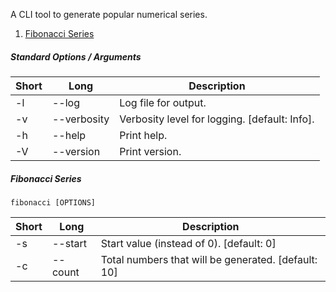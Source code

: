 A CLI tool to generate popular numerical series.

1. [Fibonacci Series](#fibonacci-series)

##### Standard Options / Arguments

| Short | Long        | Description                                   |
| ----- | ----------- | --------------------------------------------- |
| -l    | --log       | Log file for output.                          |
| -v    | --verbosity | Verbosity level for logging. [default: Info]. |
| -h    | --help      | Print help.                                   |
| -V    | --version   | Print version.                                |

##### Fibonacci Series

```
fibonacci [OPTIONS]
```

| Short | Long    | Description                                         |
| ----- | ------- | --------------------------------------------------- |
| -s    | --start | Start value (instead of 0). [default: 0]            |
| -c    | --count | Total numbers that will be generated. [default: 10] |
